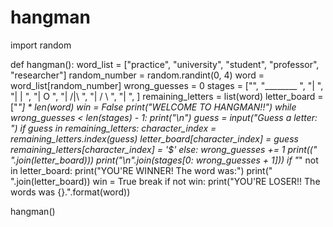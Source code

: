 # hangman

import random


def hangman():
    word_list = ["practice", "university", "student", "professor", "researcher"]
    random_number = random.randint(0, 4)
    word = word_list[random_number]
    wrong_guesses = 0
    stages = ["",
              "________     ",
              "|            ",
              "|       |    ",
              "|       O    ",
              "|      /|\   ",
              "|      / \   ",
              "|            ",
              ]
    remaining_letters = list(word)
    letter_board = ["_"] * len(word)
    win = False
    print("WELCOME TO HANGMAN!!")
    while wrong_guesses < len(stages) - 1:
        print("\n")
        guess = input("Guess a letter: ")
        if guess in remaining_letters:
            character_index = remaining_letters.index(guess)
            letter_board[character_index] = guess
            remaining_letters[character_index] = '$'
        else:
            wrong_guesses += 1
            print((" ".join(letter_board)))
            print("\n".join(stages[0: wrong_guesses + 1]))
        if "_" not in letter_board:
            print("YOU'RE WINNER! The word was:")
            print(" ".join(letter_board))
            win = True
            break
    if not win:
        print("YOU'RE LOSER!! The words was {}.".format(word))

hangman()

